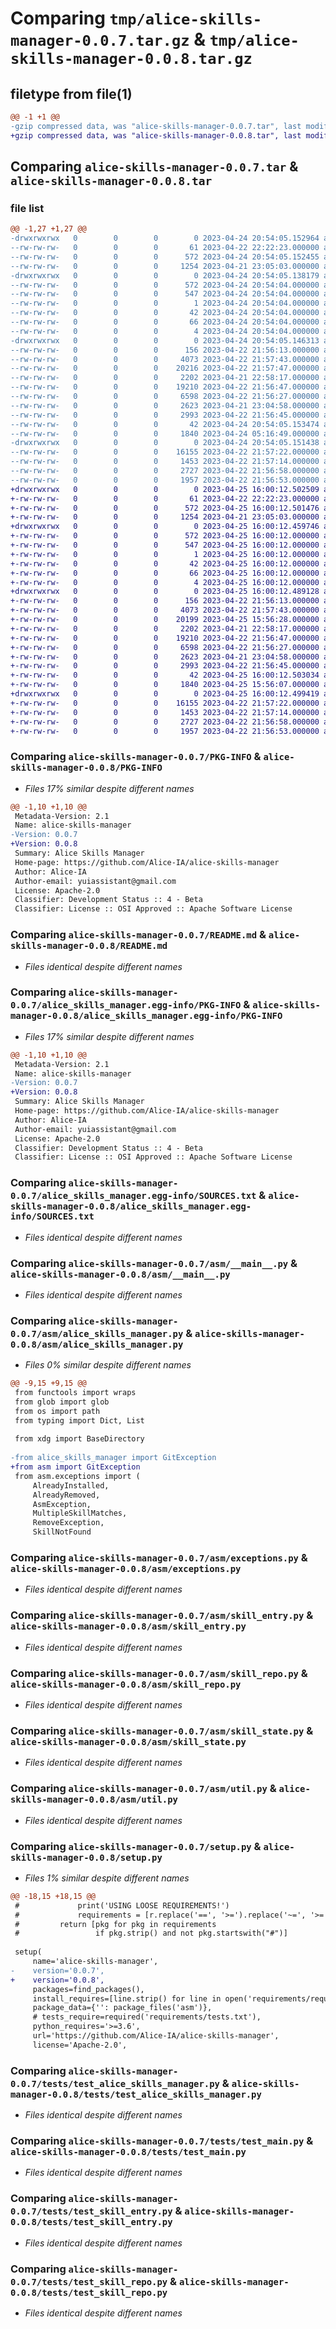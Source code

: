 # Comparing `tmp/alice-skills-manager-0.0.7.tar.gz` & `tmp/alice-skills-manager-0.0.8.tar.gz`

## filetype from file(1)

```diff
@@ -1 +1 @@
-gzip compressed data, was "alice-skills-manager-0.0.7.tar", last modified: Mon Apr 24 20:54:05 2023, max compression
+gzip compressed data, was "alice-skills-manager-0.0.8.tar", last modified: Tue Apr 25 16:00:12 2023, max compression
```

## Comparing `alice-skills-manager-0.0.7.tar` & `alice-skills-manager-0.0.8.tar`

### file list

```diff
@@ -1,27 +1,27 @@
-drwxrwxrwx   0        0        0        0 2023-04-24 20:54:05.152964 alice-skills-manager-0.0.7/
--rw-rw-rw-   0        0        0       61 2023-04-22 22:22:23.000000 alice-skills-manager-0.0.7/MANIFEST.in
--rw-rw-rw-   0        0        0      572 2023-04-24 20:54:05.152455 alice-skills-manager-0.0.7/PKG-INFO
--rw-rw-rw-   0        0        0     1254 2023-04-21 23:05:03.000000 alice-skills-manager-0.0.7/README.md
-drwxrwxrwx   0        0        0        0 2023-04-24 20:54:05.138179 alice-skills-manager-0.0.7/alice_skills_manager.egg-info/
--rw-rw-rw-   0        0        0      572 2023-04-24 20:54:04.000000 alice-skills-manager-0.0.7/alice_skills_manager.egg-info/PKG-INFO
--rw-rw-rw-   0        0        0      547 2023-04-24 20:54:04.000000 alice-skills-manager-0.0.7/alice_skills_manager.egg-info/SOURCES.txt
--rw-rw-rw-   0        0        0        1 2023-04-24 20:54:04.000000 alice-skills-manager-0.0.7/alice_skills_manager.egg-info/dependency_links.txt
--rw-rw-rw-   0        0        0       42 2023-04-24 20:54:04.000000 alice-skills-manager-0.0.7/alice_skills_manager.egg-info/entry_points.txt
--rw-rw-rw-   0        0        0       66 2023-04-24 20:54:04.000000 alice-skills-manager-0.0.7/alice_skills_manager.egg-info/requires.txt
--rw-rw-rw-   0        0        0        4 2023-04-24 20:54:04.000000 alice-skills-manager-0.0.7/alice_skills_manager.egg-info/top_level.txt
-drwxrwxrwx   0        0        0        0 2023-04-24 20:54:05.146313 alice-skills-manager-0.0.7/asm/
--rw-rw-rw-   0        0        0      156 2023-04-22 21:56:13.000000 alice-skills-manager-0.0.7/asm/__init__.py
--rw-rw-rw-   0        0        0     4073 2023-04-22 21:57:43.000000 alice-skills-manager-0.0.7/asm/__main__.py
--rw-rw-rw-   0        0        0    20216 2023-04-22 21:57:47.000000 alice-skills-manager-0.0.7/asm/alice_skills_manager.py
--rw-rw-rw-   0        0        0     2202 2023-04-21 22:58:17.000000 alice-skills-manager-0.0.7/asm/exceptions.py
--rw-rw-rw-   0        0        0    19210 2023-04-22 21:56:47.000000 alice-skills-manager-0.0.7/asm/skill_entry.py
--rw-rw-rw-   0        0        0     6598 2023-04-22 21:56:27.000000 alice-skills-manager-0.0.7/asm/skill_repo.py
--rw-rw-rw-   0        0        0     2623 2023-04-21 23:04:58.000000 alice-skills-manager-0.0.7/asm/skill_state.py
--rw-rw-rw-   0        0        0     2993 2023-04-22 21:56:45.000000 alice-skills-manager-0.0.7/asm/util.py
--rw-rw-rw-   0        0        0       42 2023-04-24 20:54:05.153474 alice-skills-manager-0.0.7/setup.cfg
--rw-rw-rw-   0        0        0     1840 2023-04-24 05:16:49.000000 alice-skills-manager-0.0.7/setup.py
-drwxrwxrwx   0        0        0        0 2023-04-24 20:54:05.151438 alice-skills-manager-0.0.7/tests/
--rw-rw-rw-   0        0        0    16155 2023-04-22 21:57:22.000000 alice-skills-manager-0.0.7/tests/test_alice_skills_manager.py
--rw-rw-rw-   0        0        0     1453 2023-04-22 21:57:14.000000 alice-skills-manager-0.0.7/tests/test_main.py
--rw-rw-rw-   0        0        0     2727 2023-04-22 21:56:58.000000 alice-skills-manager-0.0.7/tests/test_skill_entry.py
--rw-rw-rw-   0        0        0     1957 2023-04-22 21:56:53.000000 alice-skills-manager-0.0.7/tests/test_skill_repo.py
+drwxrwxrwx   0        0        0        0 2023-04-25 16:00:12.502509 alice-skills-manager-0.0.8/
+-rw-rw-rw-   0        0        0       61 2023-04-22 22:22:23.000000 alice-skills-manager-0.0.8/MANIFEST.in
+-rw-rw-rw-   0        0        0      572 2023-04-25 16:00:12.501476 alice-skills-manager-0.0.8/PKG-INFO
+-rw-rw-rw-   0        0        0     1254 2023-04-21 23:05:03.000000 alice-skills-manager-0.0.8/README.md
+drwxrwxrwx   0        0        0        0 2023-04-25 16:00:12.459746 alice-skills-manager-0.0.8/alice_skills_manager.egg-info/
+-rw-rw-rw-   0        0        0      572 2023-04-25 16:00:12.000000 alice-skills-manager-0.0.8/alice_skills_manager.egg-info/PKG-INFO
+-rw-rw-rw-   0        0        0      547 2023-04-25 16:00:12.000000 alice-skills-manager-0.0.8/alice_skills_manager.egg-info/SOURCES.txt
+-rw-rw-rw-   0        0        0        1 2023-04-25 16:00:12.000000 alice-skills-manager-0.0.8/alice_skills_manager.egg-info/dependency_links.txt
+-rw-rw-rw-   0        0        0       42 2023-04-25 16:00:12.000000 alice-skills-manager-0.0.8/alice_skills_manager.egg-info/entry_points.txt
+-rw-rw-rw-   0        0        0       66 2023-04-25 16:00:12.000000 alice-skills-manager-0.0.8/alice_skills_manager.egg-info/requires.txt
+-rw-rw-rw-   0        0        0        4 2023-04-25 16:00:12.000000 alice-skills-manager-0.0.8/alice_skills_manager.egg-info/top_level.txt
+drwxrwxrwx   0        0        0        0 2023-04-25 16:00:12.489128 alice-skills-manager-0.0.8/asm/
+-rw-rw-rw-   0        0        0      156 2023-04-22 21:56:13.000000 alice-skills-manager-0.0.8/asm/__init__.py
+-rw-rw-rw-   0        0        0     4073 2023-04-22 21:57:43.000000 alice-skills-manager-0.0.8/asm/__main__.py
+-rw-rw-rw-   0        0        0    20199 2023-04-25 15:56:28.000000 alice-skills-manager-0.0.8/asm/alice_skills_manager.py
+-rw-rw-rw-   0        0        0     2202 2023-04-21 22:58:17.000000 alice-skills-manager-0.0.8/asm/exceptions.py
+-rw-rw-rw-   0        0        0    19210 2023-04-22 21:56:47.000000 alice-skills-manager-0.0.8/asm/skill_entry.py
+-rw-rw-rw-   0        0        0     6598 2023-04-22 21:56:27.000000 alice-skills-manager-0.0.8/asm/skill_repo.py
+-rw-rw-rw-   0        0        0     2623 2023-04-21 23:04:58.000000 alice-skills-manager-0.0.8/asm/skill_state.py
+-rw-rw-rw-   0        0        0     2993 2023-04-22 21:56:45.000000 alice-skills-manager-0.0.8/asm/util.py
+-rw-rw-rw-   0        0        0       42 2023-04-25 16:00:12.503034 alice-skills-manager-0.0.8/setup.cfg
+-rw-rw-rw-   0        0        0     1840 2023-04-25 15:56:07.000000 alice-skills-manager-0.0.8/setup.py
+drwxrwxrwx   0        0        0        0 2023-04-25 16:00:12.499419 alice-skills-manager-0.0.8/tests/
+-rw-rw-rw-   0        0        0    16155 2023-04-22 21:57:22.000000 alice-skills-manager-0.0.8/tests/test_alice_skills_manager.py
+-rw-rw-rw-   0        0        0     1453 2023-04-22 21:57:14.000000 alice-skills-manager-0.0.8/tests/test_main.py
+-rw-rw-rw-   0        0        0     2727 2023-04-22 21:56:58.000000 alice-skills-manager-0.0.8/tests/test_skill_entry.py
+-rw-rw-rw-   0        0        0     1957 2023-04-22 21:56:53.000000 alice-skills-manager-0.0.8/tests/test_skill_repo.py
```

### Comparing `alice-skills-manager-0.0.7/PKG-INFO` & `alice-skills-manager-0.0.8/PKG-INFO`

 * *Files 17% similar despite different names*

```diff
@@ -1,10 +1,10 @@
 Metadata-Version: 2.1
 Name: alice-skills-manager
-Version: 0.0.7
+Version: 0.0.8
 Summary: Alice Skills Manager
 Home-page: https://github.com/Alice-IA/alice-skills-manager
 Author: Alice-IA
 Author-email: yuiassistant@gmail.com
 License: Apache-2.0
 Classifier: Development Status :: 4 - Beta
 Classifier: License :: OSI Approved :: Apache Software License
```

### Comparing `alice-skills-manager-0.0.7/README.md` & `alice-skills-manager-0.0.8/README.md`

 * *Files identical despite different names*

### Comparing `alice-skills-manager-0.0.7/alice_skills_manager.egg-info/PKG-INFO` & `alice-skills-manager-0.0.8/alice_skills_manager.egg-info/PKG-INFO`

 * *Files 17% similar despite different names*

```diff
@@ -1,10 +1,10 @@
 Metadata-Version: 2.1
 Name: alice-skills-manager
-Version: 0.0.7
+Version: 0.0.8
 Summary: Alice Skills Manager
 Home-page: https://github.com/Alice-IA/alice-skills-manager
 Author: Alice-IA
 Author-email: yuiassistant@gmail.com
 License: Apache-2.0
 Classifier: Development Status :: 4 - Beta
 Classifier: License :: OSI Approved :: Apache Software License
```

### Comparing `alice-skills-manager-0.0.7/alice_skills_manager.egg-info/SOURCES.txt` & `alice-skills-manager-0.0.8/alice_skills_manager.egg-info/SOURCES.txt`

 * *Files identical despite different names*

### Comparing `alice-skills-manager-0.0.7/asm/__main__.py` & `alice-skills-manager-0.0.8/asm/__main__.py`

 * *Files identical despite different names*

### Comparing `alice-skills-manager-0.0.7/asm/alice_skills_manager.py` & `alice-skills-manager-0.0.8/asm/alice_skills_manager.py`

 * *Files 0% similar despite different names*

```diff
@@ -9,15 +9,15 @@
 from functools import wraps
 from glob import glob
 from os import path
 from typing import Dict, List
 
 from xdg import BaseDirectory
 
-from alice_skills_manager import GitException
+from asm import GitException
 from asm.exceptions import (
     AlreadyInstalled,
     AlreadyRemoved,
     AsmException,
     MultipleSkillMatches,
     RemoveException,
     SkillNotFound
```

### Comparing `alice-skills-manager-0.0.7/asm/exceptions.py` & `alice-skills-manager-0.0.8/asm/exceptions.py`

 * *Files identical despite different names*

### Comparing `alice-skills-manager-0.0.7/asm/skill_entry.py` & `alice-skills-manager-0.0.8/asm/skill_entry.py`

 * *Files identical despite different names*

### Comparing `alice-skills-manager-0.0.7/asm/skill_repo.py` & `alice-skills-manager-0.0.8/asm/skill_repo.py`

 * *Files identical despite different names*

### Comparing `alice-skills-manager-0.0.7/asm/skill_state.py` & `alice-skills-manager-0.0.8/asm/skill_state.py`

 * *Files identical despite different names*

### Comparing `alice-skills-manager-0.0.7/asm/util.py` & `alice-skills-manager-0.0.8/asm/util.py`

 * *Files identical despite different names*

### Comparing `alice-skills-manager-0.0.7/setup.py` & `alice-skills-manager-0.0.8/setup.py`

 * *Files 1% similar despite different names*

```diff
@@ -18,15 +18,15 @@
 #             print('USING LOOSE REQUIREMENTS!')
 #             requirements = [r.replace('==', '>=').replace('~=', '>=') for r in requirements]
 #         return [pkg for pkg in requirements
 #                 if pkg.strip() and not pkg.startswith("#")]
 
 setup(
     name='alice-skills-manager',
-    version='0.0.7',
+    version='0.0.8',
     packages=find_packages(),
     install_requires=[line.strip() for line in open('requirements/requirements.txt')],
     package_data={'': package_files('asm')},
     # tests_require=required('requirements/tests.txt'),
     python_requires='>=3.6',
     url='https://github.com/Alice-IA/alice-skills-manager',
     license='Apache-2.0',
```

### Comparing `alice-skills-manager-0.0.7/tests/test_alice_skills_manager.py` & `alice-skills-manager-0.0.8/tests/test_alice_skills_manager.py`

 * *Files identical despite different names*

### Comparing `alice-skills-manager-0.0.7/tests/test_main.py` & `alice-skills-manager-0.0.8/tests/test_main.py`

 * *Files identical despite different names*

### Comparing `alice-skills-manager-0.0.7/tests/test_skill_entry.py` & `alice-skills-manager-0.0.8/tests/test_skill_entry.py`

 * *Files identical despite different names*

### Comparing `alice-skills-manager-0.0.7/tests/test_skill_repo.py` & `alice-skills-manager-0.0.8/tests/test_skill_repo.py`

 * *Files identical despite different names*

